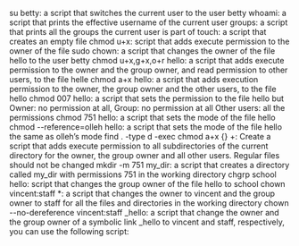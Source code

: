 su betty: a script that switches the current user to the user betty
whoami: a script that prints the effective username of the current user
groups: a script that prints all the groups the current user is part of
touch: a script that creates an empty file
chmod u+x: script that adds execute permission to the owner of the file
sudo chown: a script that changes the owner of the file hello to the user betty
chmod u+x,g+x,o+r hello: a script that adds execute permission to the owner and the group owner, and read permission to other users, to the file helle
chmod a+x hello: a script that adds execution permission to the owner, the group owner and the other users, to the file hello
chmod 007 hello: a script that sets the permission to the file hello but Owner: no permission at all, Group: no permission at all Other users: all the permissions
chmod 751 hello: a script that sets the mode of the file hello
chmod --reference=olleh hello:  a script that sets the mode of the file hello the same as olleh’s mode
find . -type d -exec chmod a+x {} +: Create a script that adds execute permission to all subdirectories of the current directory for the owner, the group owner and all other users. Regular files should not be changed
mkdir -m 751 my_dir: a script that creates a directory called my_dir with permissions 751 in the working directory
chgrp school hello: script that changes the group owner of the file hello to school
chown vincent:staff *: a script that changes the owner to vincent and the group owner to staff for all the files and directories in the working directory
chown --no-dereference vincent:staff _hello: a script that  change the owner and the group owner of a symbolic link _hello to vincent and staff, respectively, you can use the following script:
